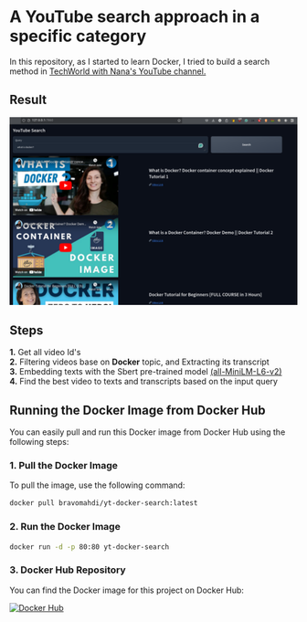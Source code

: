 # A YouTube search approach in a specific category
In this repository, as I started to learn Docker, I tried to build a search method in [TechWorld with Nana's YouTube channel.](https://www.youtube.com/@TechWorldwithNana) 
## Result
![Result:](img/result.png) 

## Steps
**1.** Get all video Id's \
**2.** Filtering videos base on **Docker** topic, and Extracting its transcript \
**3.** Embedding texts with the Sbert pre-trained model [(all-MiniLM-L6-v2)](https://sbert.net/docs/sentence_transformer/pretrained_models.html#)\
**4.** Find the best video to texts and transcripts based on the input query

## Running the Docker Image from Docker Hub

You can easily pull and run this Docker image from Docker Hub using the following steps:

### 1. Pull the Docker Image

To pull the image, use the following command:

```bash
docker pull bravomahdi/yt-docker-search:latest
```

### 2. Run the Docker Image

```bash
docker run -d -p 80:80 yt-docker-search
```

### 3. Docker Hub Repository
You can find the Docker image for this project on Docker Hub:

[![Docker Hub](https://img.shields.io/badge/Docker%20Hub-Repository-blue)](https://hub.docker.com/r/bravomahdi/yt-docker-search/tags)
